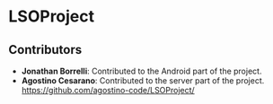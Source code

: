 # LSOProject

## Contributors

- **Jonathan Borrelli**: Contributed to the Android part of the project.
- **Agostino Cesarano**: Contributed to the server part of the project. https://github.com/agostino-code/LSOProject/
